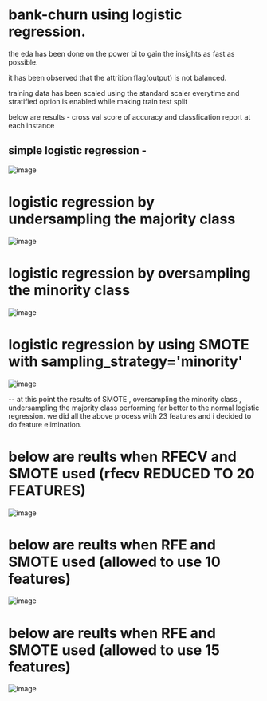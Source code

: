 # bank-churn using logistic regression.

the eda has been done on the power bi to gain the insights as fast as possible.

it has been observed that the attrition flag(output) is not balanced.

training data has been scaled using the standard scaler everytime and stratified option is enabled while making train test split

below are results - cross val score of accuracy and classfication report at each instance

## simple logistic regression - 


![image](https://user-images.githubusercontent.com/68850280/179797127-141723a0-b08d-4eb1-880a-e98ddbbb5741.png)

# logistic regression by undersampling the majority class

![image](https://user-images.githubusercontent.com/68850280/179797667-13dbc267-994f-4e13-8216-e17f8f49a398.png)

# logistic regression by oversampling the minority class

![image](https://user-images.githubusercontent.com/68850280/179797821-64535100-87d7-40ca-adc6-140d0d4d676a.png)

# logistic regression by using SMOTE with sampling_strategy='minority'

![image](https://user-images.githubusercontent.com/68850280/179798019-eb4868bd-080a-4f2e-b7f1-d4d35cbe79a1.png)

 -- at this point the results of SMOTE , oversampling the minority class , undersampling the majority class performing far better to the normal logistic regression.
we did all the above process with 23 features and i decided to do feature elimination.

# below are reults when RFECV and SMOTE used (rfecv REDUCED TO 20 FEATURES)

![image](https://user-images.githubusercontent.com/68850280/179798741-d6ee101c-08c0-4042-a192-037a556e9f66.png)

# below are reults when RFE and SMOTE used (allowed to use 10 features)

![image](https://user-images.githubusercontent.com/68850280/179799024-b408a8db-def6-4447-b682-1a394fcd1eab.png)


# below are reults when RFE and SMOTE used (allowed to use 15 features)

![image](https://user-images.githubusercontent.com/68850280/179799196-c66c54b3-2dd2-4c64-82f3-a1a99c5799a8.png)
